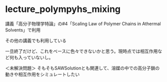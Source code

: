 # lecture_polympyhs_mixing

講義「高分子物理学特論」の#4「Scaling Law of Polymer Chains in Athermal Solvents」で利用

その他の講義でも利用している

一旦終了だけど、これをベースに色々できないかと思う。現時点では相互作用など何も入っていないし。

＜未解決問題＞ 
そもそもSAWSolutionとも関連して、溶媒の中での高分子鎖の動きや相互作用をシミュレートしたい
